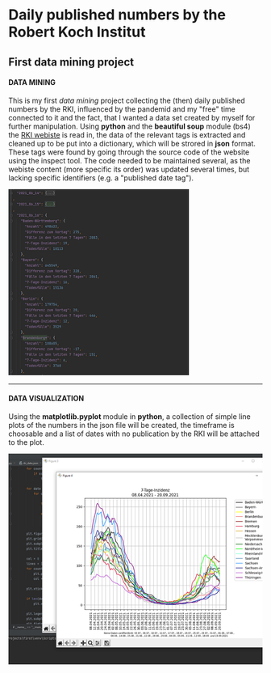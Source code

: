 # Daily published numbers by the Robert Koch Institut

## First data mining project

#### DATA MINING
This is my first _data mining_ project collecting the (then) daily published numbers by the RKI, influenced by the pandemid and my "free" time connected to it and the fact, that I wanted a data set created by myself for further manipulation. Using **python** and the **beautiful soup** module (bs4) the [RKI webiste](https://www.rki.de/DE/Content/InfAZ/N/Neuartiges_Coronavirus/Fallzahlen.html "numbers published") is read in, the data of the relevant tags is extracted and cleaned up to be put into a dictionary, which will be strored in **json** format. These tags were found by going through the source code of the website using the inspect tool. The code needed to be maintained several, as the webiste content (more specific its order) was updated several times, but lacking specific identifiers (e.g. a "published date tag").

![Demo json data](https://github.com/RoKaruto/Collecting-numbers-from-the-RKI/blob/main/rki%20json%20example.png "json data")

---

#### DATA VISUALIZATION
Using the **matplotlib.pyplot** module in **python**, a collection of simple line plots of the numbers in the json file will be created, the timeframe is choosable and a list of dates with no publication by the RKI will be attached to the plot.

![Demo RKI plots](https://github.com/RoKaruto/Collecting-numbers-from-the-RKI/blob/main/RKI%20plots%20example.png "RKI plots")
                  
